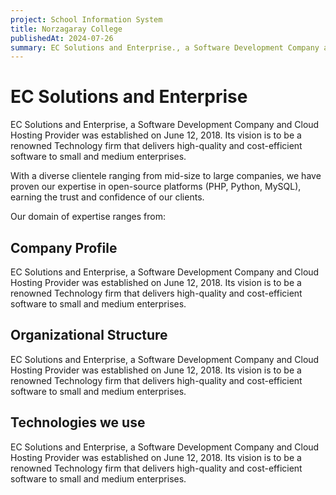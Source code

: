 ```yaml
---
project: School Information System
title: Norzagaray College
publishedAt: 2024-07-26
summary: EC Solutions and Enterprise., a Software Development Company and Cloud Hosting Provider, was established June 12, 2018 with a vision to be one of the renowned Technology firm by delivering a high quality and cost efficient software to small and medium enterprise.
---
```


# EC Solutions and Enterprise

EC Solutions and Enterprise, a Software Development Company and Cloud Hosting Provider was established on June 12, 2018. Its vision is to be a renowned Technology firm that delivers high-quality and cost-efficient software to small and medium enterprises.

With a diverse clientele ranging from mid-size to large companies, we have proven our expertise in open-source platforms (PHP, Python, MySQL), earning the trust and confidence of our clients.

Our domain of expertise ranges from:

## Company Profile

EC Solutions and Enterprise, a Software Development Company and Cloud Hosting Provider was established on June 12, 2018. Its vision is to be a renowned Technology firm that delivers high-quality and cost-efficient software to small and medium enterprises.

## Organizational Structure

EC Solutions and Enterprise, a Software Development Company and Cloud Hosting Provider was established on June 12, 2018. Its vision is to be a renowned Technology firm that delivers high-quality and cost-efficient software to small and medium enterprises.

## Technologies we use

EC Solutions and Enterprise, a Software Development Company and Cloud Hosting Provider was established on June 12, 2018. Its vision is to be a renowned Technology firm that delivers high-quality and cost-efficient software to small and medium enterprises.
